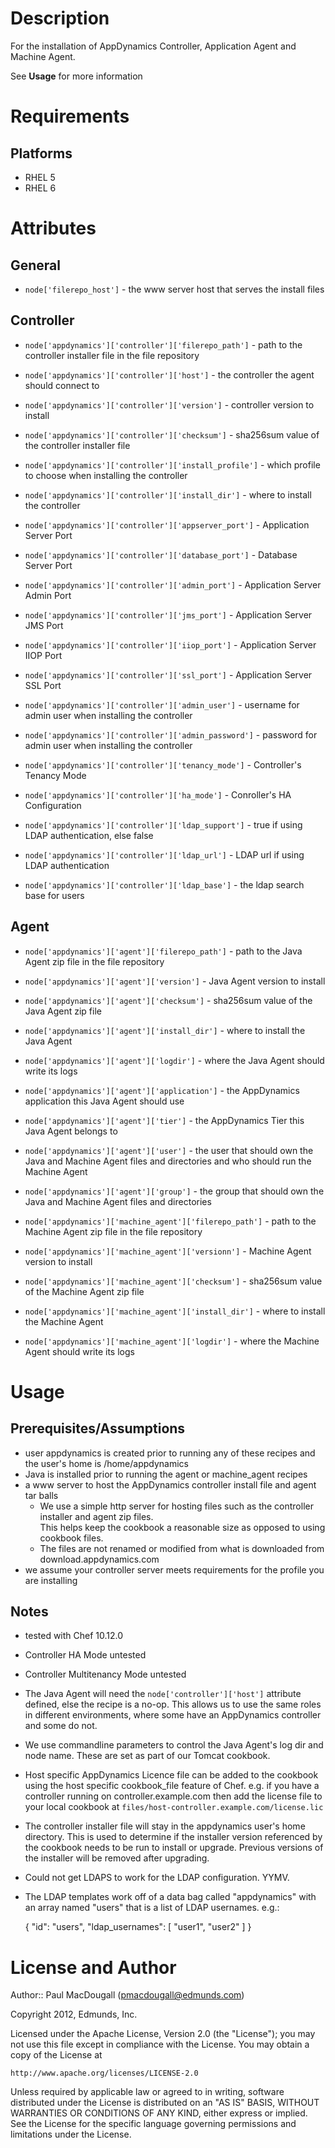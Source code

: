 Description
===========
For the installation of AppDynamics Controller, Application Agent and Machine Agent.


See __Usage__ for more information

Requirements
============

Platforms
---------
* RHEL 5
* RHEL 6


Attributes
==========
General
-------
* `node['filerepo_host']` - the www server host that serves the install files

Controller
----------
* `node['appdynamics']['controller']['filerepo_path']` - path to the controller installer file in the file repository
* `node['appdynamics']['controller']['host']`          - the controller the agent should connect to
* `node['appdynamics']['controller']['version']`       - controller version to install
* `node['appdynamics']['controller']['checksum']`      - sha256sum value of the controller installer file

* `node['appdynamics']['controller']['install_profile']` - which profile to choose when installing the controller
* `node['appdynamics']['controller']['install_dir']`     - where to install the controller
* `node['appdynamics']['controller']['appserver_port']`  - Application Server Port
* `node['appdynamics']['controller']['database_port']`   - Database Server Port
* `node['appdynamics']['controller']['admin_port']`      - Application Server Admin Port
* `node['appdynamics']['controller']['jms_port']`        - Application Server JMS Port
* `node['appdynamics']['controller']['iiop_port']`       - Application Server IIOP Port
* `node['appdynamics']['controller']['ssl_port']`        - Application Server SSL Port
* `node['appdynamics']['controller']['admin_user']`      - username for admin user when installing the controller
* `node['appdynamics']['controller']['admin_password']`  - password for admin user when installing the controller
* `node['appdynamics']['controller']['tenancy_mode']`    - Controller's Tenancy Mode
* `node['appdynamics']['controller']['ha_mode']`         - Conroller's HA Configuration

* `node['appdynamics']['controller']['ldap_support']` - true if using LDAP authentication, else false
* `node['appdynamics']['controller']['ldap_url']`     - LDAP url if using LDAP authentication
* `node['appdynamics']['controller']['ldap_base']`    - the ldap search base for users

Agent
-----
* `node['appdynamics']['agent']['filerepo_path']` - path to the Java Agent zip file in the file repository
* `node['appdynamics']['agent']['version']`       - Java Agent version to install
* `node['appdynamics']['agent']['checksum']`      - sha256sum value of the Java Agent zip file
* `node['appdynamics']['agent']['install_dir']`   - where to install the Java Agent
* `node['appdynamics']['agent']['logdir']`        - where the Java Agent should write its logs

* `node['appdynamics']['agent']['application']` - the AppDynamics application this Java Agent should use
* `node['appdynamics']['agent']['tier']`        - the AppDynamics Tier this Java Agent belongs to

* `node['appdynamics']['agent']['user']`  - the user that should own the Java and Machine Agent files and directories and who should run the Machine Agent
* `node['appdynamics']['agent']['group']` - the group that should own the Java and Machine Agent files and directories

* `node['appdynamics']['machine_agent']['filerepo_path']` - path to the Machine Agent zip file in the file repository
* `node['appdynamics']['machine_agent']['versionn']`       - Machine Agent version to install
* `node['appdynamics']['machine_agent']['checksum']`      - sha256sum value of the Machine Agent zip file
* `node['appdynamics']['machine_agent']['install_dir']`   - where to install the Machine Agent
* `node['appdynamics']['machine_agent']['logdir']`        - where the Machine Agent should write its logs


Usage
=====
Prerequisites/Assumptions
-------------------------
* user appdynamics is created prior to running any of these recipes and the user's home is /home/appdynamics
* Java is installed prior to running the agent or machine_agent recipes
* a www server to host the AppDynamics controller install file and agent tar balls
  * We use a simple http server for hosting files such as the controller installer and agent zip files.  
    This helps keep the cookbook a reasonable size as opposed to using cookbook files.
  * The files are not renamed or modified from what is downloaded from download.appdynamics.com
* we assume your controller server meets requirements for the profile you are installing

Notes
-----
* tested with Chef 10.12.0
* Controller HA Mode untested
* Controller Multitenancy Mode untested

* The Java Agent will need the `node['controller']['host']` attribute defined, else the recipe is a no-op.  This allows us to use the same roles in different environments, where some have an AppDynamics controller and some do not.

* We use commandline parameters to control the Java Agent's log dir and node name.  These are set as part of our Tomcat cookbook.

* Host specific AppDynamics Licence file can be added to the cookbook using the host specific cookbook_file feature of Chef.  e.g. if you have a controller running on controller.example.com then add the license file to your local cookbook at `files/host-controller.example.com/license.lic`

* The controller installer file will stay in the appdynamics user's home directory.  This is used to determine if the installer version referenced by the cookbook needs to be run to install or upgrade.  Previous versions of the installer will be removed after upgrading.

* Could not get LDAPS to work for the LDAP configuration.  YYMV.
* The LDAP templates work off of a data bag called "appdynamics" with an array named "users" that is a list of LDAP usernames.  e.g.:

    {
        "id": "users",
        "ldap_usernames": [
            "user1",
            "user2"
        ]
    }



License and Author
==================

Author:: Paul MacDougall (<pmacdougall@edmunds.com>)

Copyright 2012, Edmunds, Inc.

Licensed under the Apache License, Version 2.0 (the "License");
you may not use this file except in compliance with the License.
You may obtain a copy of the License at

    http://www.apache.org/licenses/LICENSE-2.0

Unless required by applicable law or agreed to in writing, software
distributed under the License is distributed on an "AS IS" BASIS,
WITHOUT WARRANTIES OR CONDITIONS OF ANY KIND, either express or implied.
See the License for the specific language governing permissions and
limitations under the License.

